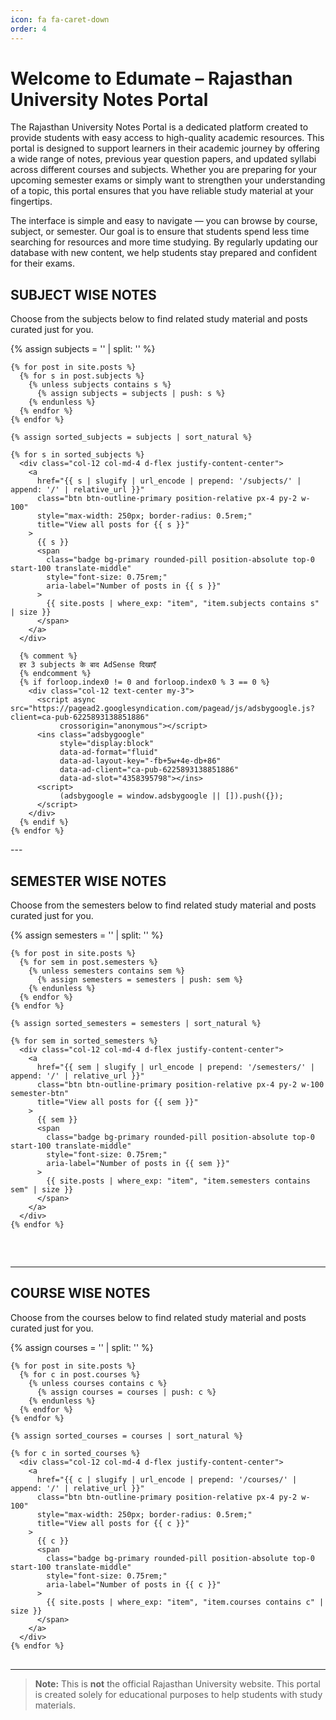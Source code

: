 ```yaml
---
icon: fa fa-caret-down
order: 4
---
```

# Welcome to Edumate – Rajasthan University Notes Portal

The Rajasthan University Notes Portal is a dedicated platform created to provide students with easy access to high-quality academic resources. This portal is designed to support learners in their academic journey by offering a wide range of notes, previous year question papers, and updated syllabi across different courses and subjects. Whether you are preparing for your upcoming semester exams or simply want to strengthen your understanding of a topic, this portal ensures that you have reliable study material at your fingertips.

The interface is simple and easy to navigate — you can browse by course, subject, or semester. Our goal is to ensure that students spend less time searching for resources and more time studying. By regularly updating our database with new content, we help students stay prepared and confident for their exams.

## SUBJECT WISE NOTES

Choose from the subjects below to find related study material and posts curated just for you.
  

  <div id="subjects" class="row g-4 justify-content-center">
    {% assign subjects = '' | split: '' %}

    {% for post in site.posts %}
      {% for s in post.subjects %}
        {% unless subjects contains s %}
          {% assign subjects = subjects | push: s %}
        {% endunless %}
      {% endfor %}
    {% endfor %}

    {% assign sorted_subjects = subjects | sort_natural %}

    {% for s in sorted_subjects %}
      <div class="col-12 col-md-4 d-flex justify-content-center">
        <a 
          href="{{ s | slugify | url_encode | prepend: '/subjects/' | append: '/' | relative_url }}" 
          class="btn btn-outline-primary position-relative px-4 py-2 w-100"
          style="max-width: 250px; border-radius: 0.5rem;"
          title="View all posts for {{ s }}"
        >
          {{ s }}
          <span 
            class="badge bg-primary rounded-pill position-absolute top-0 start-100 translate-middle"
            style="font-size: 0.75rem;"
            aria-label="Number of posts in {{ s }}"
          >
            {{ site.posts | where_exp: "item", "item.subjects contains s" | size }}
          </span>
        </a>
      </div>

      {% comment %}
      हर 3 subjects के बाद AdSense दिखाएँ
      {% endcomment %}
      {% if forloop.index0 != 0 and forloop.index0 % 3 == 0 %}
        <div class="col-12 text-center my-3">
          <script async src="https://pagead2.googlesyndication.com/pagead/js/adsbygoogle.js?client=ca-pub-6225893138851886"
               crossorigin="anonymous"></script>
          <ins class="adsbygoogle"
               style="display:block"
               data-ad-format="fluid"
               data-ad-layout-key="-fb+5w+4e-db+86"
               data-ad-client="ca-pub-6225893138851886"
               data-ad-slot="4358395798"></ins>
          <script>
               (adsbygoogle = window.adsbygoogle || []).push({});
          </script>
        </div>
      {% endif %}
    {% endfor %}
  </div>
</section>
---

## SEMESTER WISE NOTES

Choose from the semesters below to find related study material and posts curated just for you.


  <div id="semesters" class="row g-4 justify-content-center">
    {% assign semesters = '' | split: '' %}

    {% for post in site.posts %}
      {% for sem in post.semesters %}
        {% unless semesters contains sem %}
          {% assign semesters = semesters | push: sem %}
        {% endunless %}
      {% endfor %}
    {% endfor %}

    {% assign sorted_semesters = semesters | sort_natural %}

    {% for sem in sorted_semesters %}
      <div class="col-12 col-md-4 d-flex justify-content-center">
        <a 
          href="{{ sem | slugify | url_encode | prepend: '/semesters/' | append: '/' | relative_url }}" 
          class="btn btn-outline-primary position-relative px-4 py-2 w-100 semester-btn"
          title="View all posts for {{ sem }}"
        >
          {{ sem }}
          <span 
            class="badge bg-primary rounded-pill position-absolute top-0 start-100 translate-middle"
            style="font-size: 0.75rem;"
            aria-label="Number of posts in {{ sem }}"
          >
            {{ site.posts | where_exp: "item", "item.semesters contains sem" | size }}
          </span>
        </a>
      </div>
    {% endfor %}
  </div>
</section>

<!-- ✅ Ad Section with proper gap -->
<div class="ad-container text-center">
  <script async src="https://pagead2.googlesyndication.com/pagead/js/adsbygoogle.js?client=ca-pub-6225893138851886"
       crossorigin="anonymous"></script>
  <ins class="adsbygoogle"
       style="display:block; text-align:center;"
       data-ad-layout="in-article"
       data-ad-format="fluid"
       data-ad-client="ca-pub-6225893138851886"
       data-ad-slot="1023470228"></ins>
  <script>
       (adsbygoogle = window.adsbygoogle || []).push({});
  </script>
</div>

<!-- ✅ Custom CSS for spacing -->
<style>
.semester-btn {
  max-width: 250px;
  border-radius: 0.5rem;
}

.ad-container {
  margin-top: 60px;  /* Gap above ad */
  margin-bottom: 40px; /* Gap below ad */
}
</style>
---

## COURSE WISE NOTES

Choose from the courses below to find related study material and posts curated just for you.


  <div id="courses" class="row g-4 justify-content-center">
    {% assign courses = '' | split: '' %}

    {% for post in site.posts %}
      {% for c in post.courses %}
        {% unless courses contains c %}
          {% assign courses = courses | push: c %}
        {% endunless %}
      {% endfor %}
    {% endfor %}

    {% assign sorted_courses = courses | sort_natural %}

    {% for c in sorted_courses %}
      <div class="col-12 col-md-4 d-flex justify-content-center">
        <a 
          href="{{ c | slugify | url_encode | prepend: '/courses/' | append: '/' | relative_url }}" 
          class="btn btn-outline-primary position-relative px-4 py-2 w-100"
          style="max-width: 250px; border-radius: 0.5rem;"
          title="View all posts for {{ c }}"
        >
          {{ c }}
          <span 
            class="badge bg-primary rounded-pill position-absolute top-0 start-100 translate-middle"
            style="font-size: 0.75rem;"
            aria-label="Number of posts in {{ c }}"
          >
            {{ site.posts | where_exp: "item", "item.courses contains c" | size }}
          </span>
        </a>
      </div>
    {% endfor %}
  </div>
</section>

<div class="my-5"></div> 



<script async src="https://pagead2.googlesyndication.com/pagead/js/adsbygoogle.js?client=ca-pub-6225893138851886"
     crossorigin="anonymous"></script>
<ins class="adsbygoogle"
     style="display:block; text-align:center; margin: 30px 0;" 
     data-ad-layout="in-article"
     data-ad-format="fluid"
     data-ad-client="ca-pub-6225893138851886"
     data-ad-slot="1023470228"></ins>
<script>
     (adsbygoogle = window.adsbygoogle || []).push({});
</script>

---

> **Note:** This is **not** the official Rajasthan University website. This portal is created solely for educational purposes to help students with study materials.
